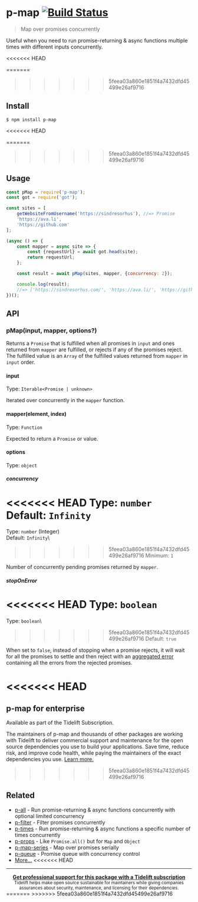 # p-map [![Build Status](https://travis-ci.org/sindresorhus/p-map.svg?branch=master)](https://travis-ci.org/sindresorhus/p-map)

> Map over promises concurrently

Useful when you need to run promise-returning & async functions multiple times with different inputs concurrently.

<<<<<<< HEAD

=======
>>>>>>> 5feea03a860e1851f4a7432dfd45499e26af9716
## Install

```
$ npm install p-map
```

<<<<<<< HEAD

=======
>>>>>>> 5feea03a860e1851f4a7432dfd45499e26af9716
## Usage

```js
const pMap = require('p-map');
const got = require('got');

const sites = [
	getWebsiteFromUsername('https://sindresorhus'), //=> Promise
	'https://ava.li',
	'https://github.com'
];

(async () => {
	const mapper = async site => {
		const {requestUrl} = await got.head(site);
		return requestUrl;
	};

 	const result = await pMap(sites, mapper, {concurrency: 2});

	console.log(result);
	//=> ['https://sindresorhus.com/', 'https://ava.li/', 'https://github.com/']
})();
```

## API

### pMap(input, mapper, options?)

Returns a `Promise` that is fulfilled when all promises in `input` and ones returned from `mapper` are fulfilled, or rejects if any of the promises reject. The fulfilled value is an `Array` of the fulfilled values returned from `mapper` in `input` order.

#### input

Type: `Iterable<Promise | unknown>`

Iterated over concurrently in the `mapper` function.

#### mapper(element, index)

Type: `Function`

Expected to return a `Promise` or value.

#### options

Type: `object`

##### concurrency

<<<<<<< HEAD
Type: `number`<br>
Default: `Infinity`<br>
=======
Type: `number` (Integer)\
Default: `Infinity`\
>>>>>>> 5feea03a860e1851f4a7432dfd45499e26af9716
Minimum: `1`

Number of concurrently pending promises returned by `mapper`.

##### stopOnError

<<<<<<< HEAD
Type: `boolean`<br>
=======
Type: `boolean`\
>>>>>>> 5feea03a860e1851f4a7432dfd45499e26af9716
Default: `true`

When set to `false`, instead of stopping when a promise rejects, it will wait for all the promises to settle and then reject with an [aggregated error](https://github.com/sindresorhus/aggregate-error) containing all the errors from the rejected promises.

<<<<<<< HEAD
=======
## p-map for enterprise

Available as part of the Tidelift Subscription.

The maintainers of p-map and thousands of other packages are working with Tidelift to deliver commercial support and maintenance for the open source dependencies you use to build your applications. Save time, reduce risk, and improve code health, while paying the maintainers of the exact dependencies you use. [Learn more.](https://tidelift.com/subscription/pkg/npm-p-map?utm_source=npm-p-map&utm_medium=referral&utm_campaign=enterprise&utm_term=repo)
>>>>>>> 5feea03a860e1851f4a7432dfd45499e26af9716

## Related

- [p-all](https://github.com/sindresorhus/p-all) - Run promise-returning & async functions concurrently with optional limited concurrency
- [p-filter](https://github.com/sindresorhus/p-filter) - Filter promises concurrently
- [p-times](https://github.com/sindresorhus/p-times) - Run promise-returning & async functions a specific number of times concurrently
- [p-props](https://github.com/sindresorhus/p-props) - Like `Promise.all()` but for `Map` and `Object`
- [p-map-series](https://github.com/sindresorhus/p-map-series) - Map over promises serially
- [p-queue](https://github.com/sindresorhus/p-queue) - Promise queue with concurrency control
- [More…](https://github.com/sindresorhus/promise-fun)
<<<<<<< HEAD


---

<div align="center">
	<b>
		<a href="https://tidelift.com/subscription/pkg/npm-p-map?utm_source=npm-p-map&utm_medium=referral&utm_campaign=readme">Get professional support for this package with a Tidelift subscription</a>
	</b>
	<br>
	<sub>
		Tidelift helps make open source sustainable for maintainers while giving companies<br>assurances about security, maintenance, and licensing for their dependencies.
	</sub>
</div>
=======
>>>>>>> 5feea03a860e1851f4a7432dfd45499e26af9716
